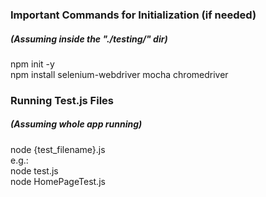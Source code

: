 ### Important Commands for Initialization (if needed)
##### (Assuming inside the "./testing/" dir)
npm init -y
<br>
npm install selenium-webdriver mocha chromedriver


### Running Test.js Files
##### (Assuming whole app running)
node {test_filename}.js
<br>
e.g.:
<br>
node test.js
<br>
node HomePageTest.js
